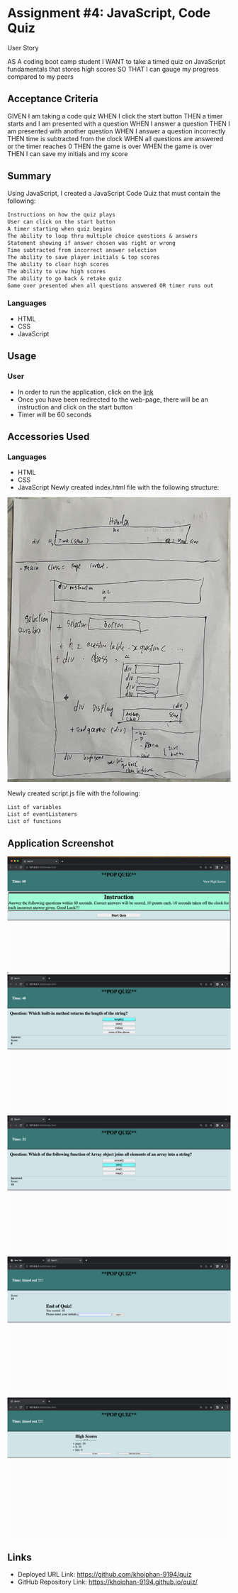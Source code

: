 # Assignment #4: JavaScript, Code Quiz
User Story

AS A coding boot camp student
I WANT to take a timed quiz on JavaScript fundamentals that stores high scores
SO THAT I can gauge my progress compared to my peers

## Acceptance Criteria

GIVEN I am taking a code quiz
WHEN I click the start button
THEN a timer starts and I am presented with a question
WHEN I answer a question
THEN I am presented with another question
WHEN I answer a question incorrectly
THEN time is subtracted from the clock
WHEN all questions are answered or the timer reaches 0
THEN the game is over
WHEN the game is over
THEN I can save my initials and my score


## Summary

Using JavaScript, I created a JavaScript Code Quiz that must contain the following:

    Instructions on how the quiz plays
    User can click on the start button
    A timer starting when quiz begins
    The ability to loop thru multiple choice questions & answers
    Statement showing if answer chosen was right or wrong
    Time subtracted from incorrect answer selection
    The ability to save player initials & top scores
    The ability to clear high scores
    The ability to view high scores
    The ability to go back & retake quiz
    Game over presented when all questions answered OR timer runs out

### Languages
* HTML
* CSS
* JavaScript



## Usage
### User
* In order to run the application, click on the [link](https://khoiphan-9194.github.io/quiz/)
* Once you have been redirected to the web-page, there will be an instruction and  click on the start button
* Timer will be 60 seconds

## Accessories Used
### Languages
* HTML
* CSS
* JavaScript
Newly created index.html file with the following structure:

![alt text](./Assets/structure.jpg "html")

Newly created script.js file with the following:

    List of variables
    List of eventListeners
    List of functions


## Application Screenshot

![alt text](./Assets/1.png "screenshot1")
![alt text](./Assets/2.png "screenshot2")
![alt text](./Assets/3.png "screenshot3")
![alt text](./Assets/4.png "screenshot4")
![alt text](./Assets/5.png "screenshot5")

## Links

* Deployed URL Link: https://github.com/khoiphan-9194/quiz
* GitHub Repository Link: https://khoiphan-9194.github.io/quiz/
